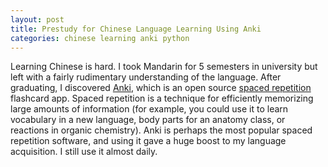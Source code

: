```yaml
---
layout: post
title: Prestudy for Chinese Language Learning Using Anki
categories: chinese learning anki python
---
```


Learning Chinese is hard. I took Mandarin for 5 semesters in university but left with a fairly rudimentary understanding of the language. After graduating, I discovered [Anki](https://apps.ankiweb.net/), which is an open source [spaced repetition](https://en.wikipedia.org/wiki/Spaced_repetition) flashcard app. Spaced repetition is a technique for efficiently memorizing large amounts of information (for example, you could use it to learn vocabulary in a new language, body parts for an anatomy class, or reactions in organic chemistry). Anki is perhaps the most popular spaced repetition software, and using it gave a huge boost to my language acquisition. I still use it almost daily.

